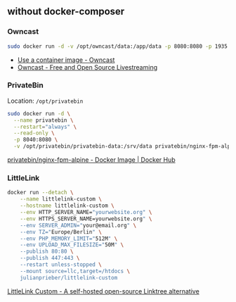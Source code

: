 ## without docker-composer

### Owncast

```bash
sudo docker run -d -v /opt/owncast/data:/app/data -p 8080:8080 -p 1935:1935 -it gabekangas/owncast:latest --name owncast
```

- [Use a container image - Owncast](https://owncast.online/quickstart/container/)
- [Owncast - Free and Open Source Livestreaming](https://owncast.online/)

### PrivateBin

Location: `/opt/privatebin`

```bash
sudo docker run -d \
  --name privatebin \
  --restart="always" \
  --read-only \
  -p 8040:8080 \
  -v /opt/privatebin/privatebin-data:/srv/data privatebin/nginx-fpm-alpine
```

[privatebin/nginx-fpm-alpine - Docker Image | Docker Hub](https://hub.docker.com/r/privatebin/nginx-fpm-alpine/)

### LittleLink

```bash
docker run --detach \
    --name littlelink-custom \
    --hostname littlelink-custom \
    --env HTTP_SERVER_NAME="yourwebsite.org" \
    --env HTTPS_SERVER_NAME=yourwebsite.org" \
    --env SERVER_ADMIN="your@email.org" \
    --env TZ="Europe/Berlin" \
    --env PHP_MEMORY_LIMIT="512M" \
    --env UPLOAD_MAX_FILESIZE="50M" \
    --publish 80:80 \
    --publish 447:443 \
    --restart unless-stopped \
    --mount source=llc,target=/htdocs \
    julianprieber/littlelink-custom
```

[LittleLink Custom - A self-hosted open-source Linktree alternative](https://littlelink-custom.com/)
